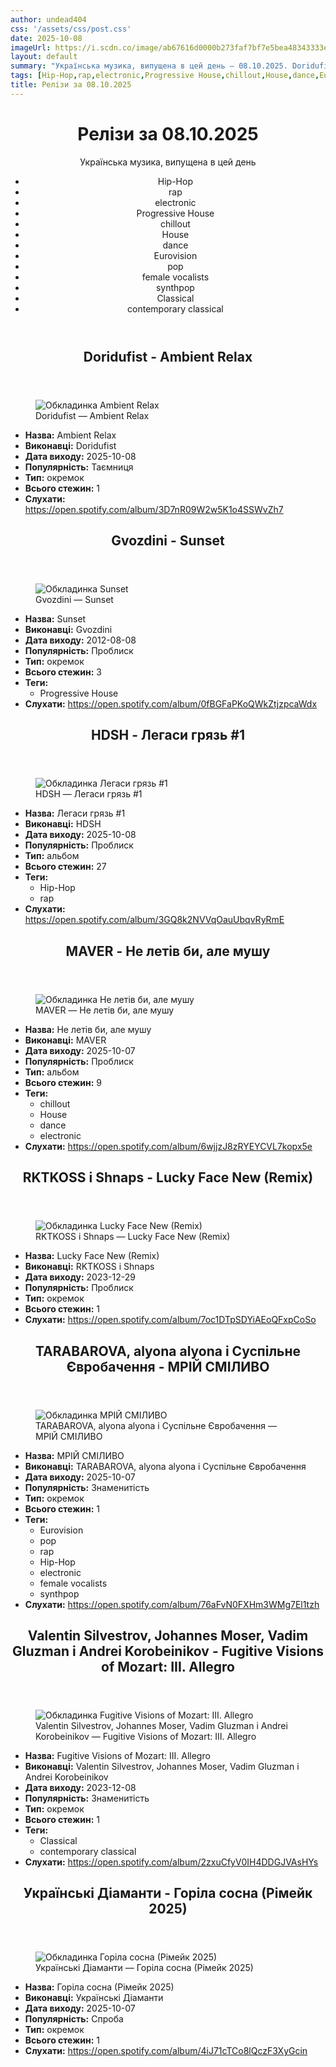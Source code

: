 ```yaml
---
author: undead404
css: '/assets/css/post.css'
date: 2025-10-08
imageUrl: https://i.scdn.co/image/ab67616d0000b273faf7bf7e5bea48343333ea36
layout: default
summary: "Українська музика, випущена в цей день – 08.10.2025. Doridufist, Gvozdini, HDSH, MAVER і RKTKOSS"
tags: [Hip-Hop,rap,electronic,Progressive House,chillout,House,dance,Eurovision,pop,female vocalists,synthpop,Classical,contemporary classical]
title: Релізи за 08.10.2025
---
```


<main class="main-content">
  <header>
    <h1>Релізи за <time datetime="2025-10-08">08.10.2025</time></h1>
    <p class="summary">Українська музика, випущена в цей день</p>
      <ul class="tags">
          <li>Hip-Hop</li>
          <li>rap</li>
          <li>electronic</li>
          <li>Progressive House</li>
          <li>chillout</li>
          <li>House</li>
          <li>dance</li>
          <li>Eurovision</li>
          <li>pop</li>
          <li>female vocalists</li>
          <li>synthpop</li>
          <li>Classical</li>
          <li>contemporary classical</li>
      </ul>
  </header>
  <section class="releases">
    <article class="release">
      <header>
        <h2>
          Doridufist - Ambient Relax
        </h2>
      </header>
      <figure>
        <img src="https://i.scdn.co/image/ab67616d0000b273faf7bf7e5bea48343333ea36" alt="Обкладинка Ambient Relax">
        <figcaption>Doridufist — Ambient Relax</figcaption>
      </figure>
      <ul>
        <li><strong>Назва:</strong> Ambient Relax</li>
        <li><strong>Виконавці:</strong> Doridufist</li>
        <li><strong>Дата виходу:</strong> 2025-10-08</li>
        <li><strong>Популярність:</strong> Таємниця</li>
        <li><strong>Тип:</strong> окремок</li>
        <li><strong>Всього стежин:</strong> 1</li>
        <li><strong>Слухати:</strong> <a href="https://open.spotify.com/album/3D7nR09W2w5K1o4SSWvZh7" target="_blank">https:&#x2F;&#x2F;open.spotify.com&#x2F;album&#x2F;3D7nR09W2w5K1o4SSWvZh7</a></li>
      </ul>
    </article>
    <article class="release">
      <header>
        <h2>
          Gvozdini - Sunset
        </h2>
      </header>
      <figure>
        <img src="https://i.scdn.co/image/ab67616d0000b2737581d3318218d4c837041553" alt="Обкладинка Sunset">
        <figcaption>Gvozdini — Sunset</figcaption>
      </figure>
      <ul>
        <li><strong>Назва:</strong> Sunset</li>
        <li><strong>Виконавці:</strong> Gvozdini</li>
        <li><strong>Дата виходу:</strong> 2012-08-08</li>
        <li><strong>Популярність:</strong> Проблиск</li>
        <li><strong>Тип:</strong> окремок</li>
        <li><strong>Всього стежин:</strong> 3</li>
            <li><strong>Теги:</strong>
            <ul class="tags">
                <li class="tag">Progressive House</li>
            </ul>
            </li>
        <li><strong>Слухати:</strong> <a href="https://open.spotify.com/album/0fBGFaPKoQWkZtjzpcaWdx" target="_blank">https:&#x2F;&#x2F;open.spotify.com&#x2F;album&#x2F;0fBGFaPKoQWkZtjzpcaWdx</a></li>
      </ul>
    </article>
    <article class="release">
      <header>
        <h2>
          HDSH - Легаси грязь #1
        </h2>
      </header>
      <figure>
        <img src="https://i.scdn.co/image/ab67616d0000b2733c8029ea7104d8913d61d446" alt="Обкладинка Легаси грязь #1">
        <figcaption>HDSH — Легаси грязь #1</figcaption>
      </figure>
      <ul>
        <li><strong>Назва:</strong> Легаси грязь #1</li>
        <li><strong>Виконавці:</strong> HDSH</li>
        <li><strong>Дата виходу:</strong> 2025-10-08</li>
        <li><strong>Популярність:</strong> Проблиск</li>
        <li><strong>Тип:</strong> альбом</li>
        <li><strong>Всього стежин:</strong> 27</li>
            <li><strong>Теги:</strong>
            <ul class="tags">
                <li class="tag">Hip-Hop</li>
                <li class="tag">rap</li>
            </ul>
            </li>
        <li><strong>Слухати:</strong> <a href="https://open.spotify.com/album/3GQ8k2NVVqOauUbqvRyRmE" target="_blank">https:&#x2F;&#x2F;open.spotify.com&#x2F;album&#x2F;3GQ8k2NVVqOauUbqvRyRmE</a></li>
      </ul>
    </article>
    <article class="release">
      <header>
        <h2>
          MAVER - Не летів би, але мушу
        </h2>
      </header>
      <figure>
        <img src="https://i.scdn.co/image/ab67616d0000b273798ef8f377e416e9e449c05f" alt="Обкладинка Не летів би, але мушу">
        <figcaption>MAVER — Не летів би, але мушу</figcaption>
      </figure>
      <ul>
        <li><strong>Назва:</strong> Не летів би, але мушу</li>
        <li><strong>Виконавці:</strong> MAVER</li>
        <li><strong>Дата виходу:</strong> 2025-10-07</li>
        <li><strong>Популярність:</strong> Проблиск</li>
        <li><strong>Тип:</strong> альбом</li>
        <li><strong>Всього стежин:</strong> 9</li>
            <li><strong>Теги:</strong>
            <ul class="tags">
                <li class="tag">chillout</li>
                <li class="tag">House</li>
                <li class="tag">dance</li>
                <li class="tag">electronic</li>
            </ul>
            </li>
        <li><strong>Слухати:</strong> <a href="https://open.spotify.com/album/6wjjzJ8zRYEYCVL7kopx5e" target="_blank">https:&#x2F;&#x2F;open.spotify.com&#x2F;album&#x2F;6wjjzJ8zRYEYCVL7kopx5e</a></li>
      </ul>
    </article>
    <article class="release">
      <header>
        <h2>
          RKTKOSS і Shnaps - Lucky Face New (Remix)
        </h2>
      </header>
      <figure>
        <img src="https://i.scdn.co/image/ab67616d0000b2735b56be284a2968740904af7d" alt="Обкладинка Lucky Face New (Remix)">
        <figcaption>RKTKOSS і Shnaps — Lucky Face New (Remix)</figcaption>
      </figure>
      <ul>
        <li><strong>Назва:</strong> Lucky Face New (Remix)</li>
        <li><strong>Виконавці:</strong> RKTKOSS і Shnaps</li>
        <li><strong>Дата виходу:</strong> 2023-12-29</li>
        <li><strong>Популярність:</strong> Проблиск</li>
        <li><strong>Тип:</strong> окремок</li>
        <li><strong>Всього стежин:</strong> 1</li>
        <li><strong>Слухати:</strong> <a href="https://open.spotify.com/album/7oc1DTpSDYiAEoQFxpCoSo" target="_blank">https:&#x2F;&#x2F;open.spotify.com&#x2F;album&#x2F;7oc1DTpSDYiAEoQFxpCoSo</a></li>
      </ul>
    </article>
    <article class="release">
      <header>
        <h2>
          TARABAROVA, alyona alyona і Суспільне Євробачення - МРІЙ СМІЛИВО
        </h2>
      </header>
      <figure>
        <img src="https://i.scdn.co/image/ab67616d0000b273e4a412277704d2d4b3df42bd" alt="Обкладинка МРІЙ СМІЛИВО">
        <figcaption>TARABAROVA, alyona alyona і Суспільне Євробачення — МРІЙ СМІЛИВО</figcaption>
      </figure>
      <ul>
        <li><strong>Назва:</strong> МРІЙ СМІЛИВО</li>
        <li><strong>Виконавці:</strong> TARABAROVA, alyona alyona і Суспільне Євробачення</li>
        <li><strong>Дата виходу:</strong> 2025-10-07</li>
        <li><strong>Популярність:</strong> Знаменитість</li>
        <li><strong>Тип:</strong> окремок</li>
        <li><strong>Всього стежин:</strong> 1</li>
            <li><strong>Теги:</strong>
            <ul class="tags">
                <li class="tag">Eurovision</li>
                <li class="tag">pop</li>
                <li class="tag">rap</li>
                <li class="tag">Hip-Hop</li>
                <li class="tag">electronic</li>
                <li class="tag">female vocalists</li>
                <li class="tag">synthpop</li>
            </ul>
            </li>
        <li><strong>Слухати:</strong> <a href="https://open.spotify.com/album/76aFvN0FXHm3WMg7El1tzh" target="_blank">https:&#x2F;&#x2F;open.spotify.com&#x2F;album&#x2F;76aFvN0FXHm3WMg7El1tzh</a></li>
      </ul>
    </article>
    <article class="release">
      <header>
        <h2>
          Valentin Silvestrov, Johannes Moser, Vadim Gluzman і Andrei Korobeinikov - Fugitive Visions of Mozart: III. Allegro
        </h2>
      </header>
      <figure>
        <img src="https://i.scdn.co/image/ab67616d0000b27317d973e4ebedba2ecf7fd2eb" alt="Обкладинка Fugitive Visions of Mozart: III. Allegro">
        <figcaption>Valentin Silvestrov, Johannes Moser, Vadim Gluzman і Andrei Korobeinikov — Fugitive Visions of Mozart: III. Allegro</figcaption>
      </figure>
      <ul>
        <li><strong>Назва:</strong> Fugitive Visions of Mozart: III. Allegro</li>
        <li><strong>Виконавці:</strong> Valentin Silvestrov, Johannes Moser, Vadim Gluzman і Andrei Korobeinikov</li>
        <li><strong>Дата виходу:</strong> 2023-12-08</li>
        <li><strong>Популярність:</strong> Знаменитість</li>
        <li><strong>Тип:</strong> окремок</li>
        <li><strong>Всього стежин:</strong> 1</li>
            <li><strong>Теги:</strong>
            <ul class="tags">
                <li class="tag">Classical</li>
                <li class="tag">contemporary classical</li>
            </ul>
            </li>
        <li><strong>Слухати:</strong> <a href="https://open.spotify.com/album/2zxuCfyV0IH4DDGJVAsHYs" target="_blank">https:&#x2F;&#x2F;open.spotify.com&#x2F;album&#x2F;2zxuCfyV0IH4DDGJVAsHYs</a></li>
      </ul>
    </article>
    <article class="release">
      <header>
        <h2>
          Українські Діаманти - Горіла сосна (Рімейк 2025)
        </h2>
      </header>
      <figure>
        <img src="https://i.scdn.co/image/ab67616d0000b273457718555040d18162cdfe39" alt="Обкладинка Горіла сосна (Рімейк 2025)">
        <figcaption>Українські Діаманти — Горіла сосна (Рімейк 2025)</figcaption>
      </figure>
      <ul>
        <li><strong>Назва:</strong> Горіла сосна (Рімейк 2025)</li>
        <li><strong>Виконавці:</strong> Українські Діаманти</li>
        <li><strong>Дата виходу:</strong> 2025-10-07</li>
        <li><strong>Популярність:</strong> Спроба</li>
        <li><strong>Тип:</strong> окремок</li>
        <li><strong>Всього стежин:</strong> 1</li>
        <li><strong>Слухати:</strong> <a href="https://open.spotify.com/album/4iJ71cTCo8lQczF3XyGcin" target="_blank">https:&#x2F;&#x2F;open.spotify.com&#x2F;album&#x2F;4iJ71cTCo8lQczF3XyGcin</a></li>
      </ul>
    </article>
  </section>
</main>